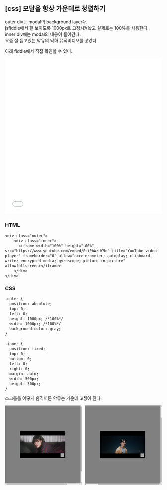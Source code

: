## [css] 모달을 항상 가운데로 정렬하기

outer div는 modal의 background layer다.  
jsfiddle에서 잘 보이도록 1000px로 고정시켜놨고 실제로는 100%를 사용한다.  
inner div에는 modal의 내용이 들어간다.  
요즘 잘 듣고있는 악뮤의 낙하 뮤직비디오를 넣었다.  

아래 fiddle에서 직접 확인할 수 있다.  
<iframe width="100%" height="500" src="//jsfiddle.net/jjhan/oem8sqa4/28/embedded/result/" allowfullscreen="allowfullscreen" allowpaymentrequest frameborder="0"></iframe>

### HTML
```
<div class="outer">
    <div class="inner">
      <iframe width="100%" height="100%" src="https://www.youtube.com/embed/EtiPbWzUY9o" title="YouTube video player" frameborder="0" allow="accelerometer; autoplay; clipboard-write; encrypted-media; gyroscope; picture-in-picture" allowfullscreen></iframe>
    </div>
</div>
```

### CSS
```
.outer {
  position: absolute;
  top: 0;
  left: 0;
  height: 1000px; /*100%*/
  width: 1000px; /*100%*/
  background-color: gray;
}

.inner {
  position: fixed;
  top: 0;
  bottom: 0;
  left: 0;
  right: 0;
  margin: auto;
  width: 500px;  
  height: 300px;
}
```

스크롤를 어떻게 움직이든 악뮤는 가운데 고정이 된다.  

![](./images/1.png)